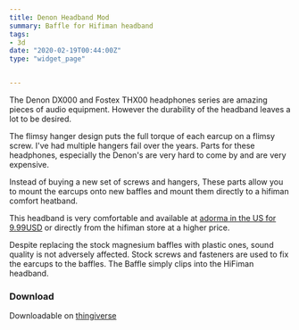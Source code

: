 ```yaml
---
title: Denon Headband Mod
summary: Baffle for Hifiman headband
tags:
- 3d
date: "2020-02-19T00:44:00Z"
type: "widget_page" 


---
```



The Denon DX000 and Fostex THX00 headphones series are amazing pieces of audio equipment. However the durability of the headband leaves a lot to be desired. 

The flimsy hanger design puts the full torque of each earcup on a flimsy screw. I've had multiple hangers fail over the years. Parts for these headphones, especially the Denon's are very hard to come by and are very expensive.

Instead of buying a new set of screws and hangers, These parts allow you to mount the earcups onto new baffles and mount them directly to a hifiman comfort heatband. 

This headband is very comfortable and available at [adorma in the US for 9.99USD](https://www.adorama.com/hmhb560.html) or directly from the hifiman store at a higher price.

Despite replacing the stock magnesium baffles with plastic ones, sound quality is not adversely affected. Stock screws and fasteners are used to fix the earcups to the baffles. The Baffle simply clips into the HiFiman headband.



### Download 

Downloadable on [thingiverse](https://www.thingiverse.com/thing:4166369)